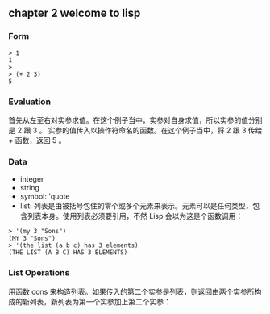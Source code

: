 

## chapter 2 welcome to lisp

### Form
```
> 1
1
>
> (+ 2 3)
5
```
### Evaluation

首先从左至右对实参求值。在这个例子当中，实参对自身求值，所以实参的值分别是 2 跟 3 。
实参的值传入以操作符命名的函数。在这个例子当中，将 2 跟 3 传给 + 函数，返回 5 。

### Data

- integer
- string
- symbol: 'quote
- list: 列表是由被括号包住的零个或多个元素来表示。元素可以是任何类型，包含列表本身。使用列表必须要引用，不然 Lisp 会以为这是个函数调用：
```
> '(my 3 "Sons")
(MY 3 "Sons")
> '(the list (a b c) has 3 elements)
(THE LIST (A B C) HAS 3 ELEMENTS)
```

### List Operations

用函数 cons 来构造列表。如果传入的第二个实参是列表，则返回由两个实参所构成的新列表，新列表为第一个实参加上第二个实参：
